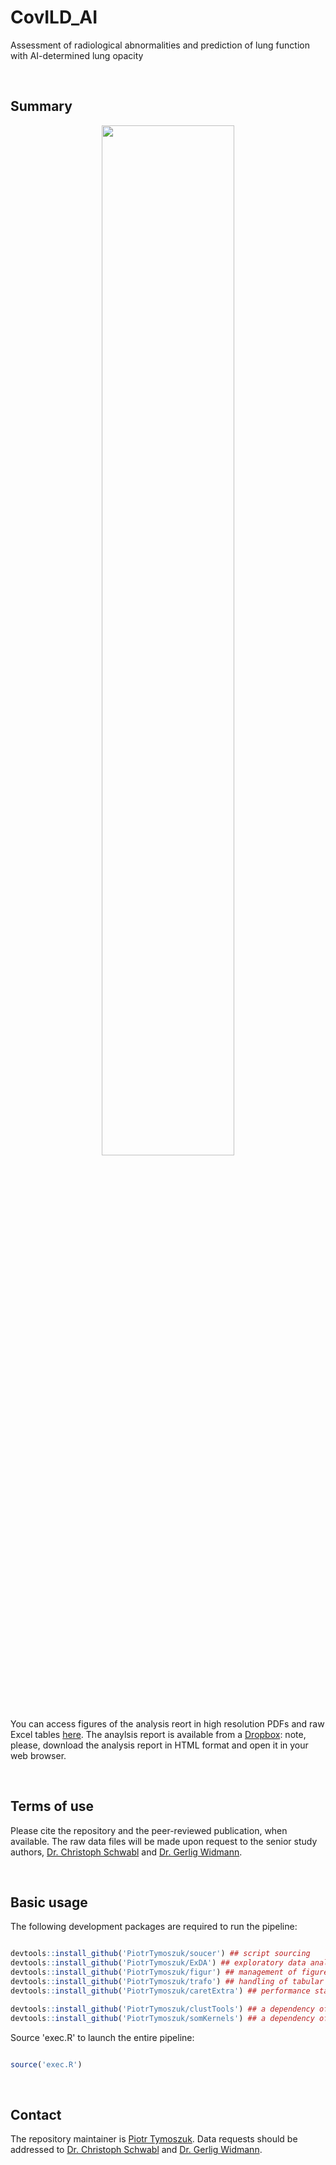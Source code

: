 # CovILD_AI
Assessment of radiological abnormalities and prediction of lung function with AI-determined lung opacity

<br>

## Summary

<p align = "center"> 
<img src = "https://github.com/PiotrTymoszuk/CovILD_AI/assets/80723424/ca6b16bc-fa19-4676-9163-cf889ef829ab" width = "65%">
</p>

You can access figures of the analysis reort in high resolution PDFs and raw Excel tables [here](https://github.com/PiotrTymoszuk/CovILD_AI/tree/main/report). 
The anaylsis report is available from a [Dropbox](https://www.dropbox.com/scl/fo/k3pb2r24lvskfwg9yqfa5/h?rlkey=fixs1601asyzw6g5p7d5akewz&dl=0): note, please, download the analysis report in HTML format and open it in your web browser.

<br>

## Terms of use

Please cite the repository and the peer-reviewed publication, when available. The raw data files will be made upon request to the senior study authors, [Dr. Christoph Schwabl](mailto:christoph.schwabl@i-med.ac.at) and [Dr. Gerlig Widmann](mailto:gerlig.widmann@i-med.ac.at).

<br>

## Basic usage

The following development packages are required to run the pipeline:

```r

devtools::install_github('PiotrTymoszuk/soucer') ## script sourcing
devtools::install_github('PiotrTymoszuk/ExDA') ## exploratory data analysis and staristical hypothesis testing
devtools::install_github('PiotrTymoszuk/figur') ## management of figures and tables in Rmd documents
devtools::install_github('PiotrTymoszuk/trafo') ## handling of tabular data
devtools::install_github('PiotrTymoszuk/caretExtra') ## performance stats and visualization of caret models

devtools::install_github('PiotrTymoszuk/clustTools') ## a dependency of `caretExtra`
devtools::install_github('PiotrTymoszuk/somKernels') ## a dependency of `caretExtra`

```

Source 'exec.R' to launch the entire pipeline:

```r

source('exec.R')

```
<br>

## Contact

The repository maintainer is [Piotr Tymoszuk](mailto:piotr.s.tymoszuk@gmail.com). Data requests should be addressed to [Dr. Christoph Schwabl](mailto:christoph.schwabl@i-med.ac.at) and [Dr. Gerlig Widmann](mailto:gerlig.widmann@i-med.ac.at).

<br>
